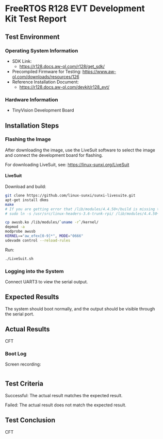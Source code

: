 # FreeRTOS R128 EVT Development Kit Test Report

## Test Environment

### Operating System Information

- SDK Link:
    - https://r128.docs.aw-ol.com/r128/get_sdk/
- Precompiled Firmware for Testing: https://www.aw-ol.com/downloads/resources/126
- Reference Installation Document:
    - https://r128.docs.aw-ol.com/devkit/r128_evt/

### Hardware Information

- TinyVision Development Board

## Installation Steps

### Flashing the Image

After downloading the image, use the LiveSuit software to select the image and connect the development board for flashing.

For downloading LiveSuit, see: https://linux-sunxi.org/LiveSuit

#### LiveSuit

Download and build:
```bash
git clone https://github.com/linux-sunxi/sunxi-livesuite.git
apt-get install dkms
make
# If you are getting error that /lib/modules/4.4.50+/build is missing try adding symlink to the /usr/src/linux-headers-XXX, for example:
# sudo ln -s /usr/src/linux-headers-3.6-trunk-rpi/ /lib/modules/4.4.50+/build

cp awusb.ko /lib/modules/`uname -r`/kernel/
depmod -a
modprobe awusb
KERNEL=="aw_efex[0-9]*", MODE="0666"
udevadm control --reload-rules
```

Run:
```bash
./LiveSuit.sh
```

### Logging into the System

Connect UART3 to view the serial output.

## Expected Results

The system should boot normally, and the output should be visible through the serial port.

## Actual Results

CFT

### Boot Log

Screen recording:

```log
```

## Test Criteria

Successful: The actual result matches the expected result.

Failed: The actual result does not match the expected result.

## Test Conclusion

CFT
